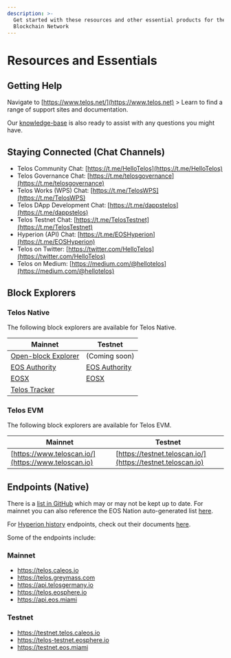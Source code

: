 ```yaml
---
description: >-
  Get started with these resources and other essential products for the Telos
  Blockchain Network
---
```


# Resources and Essentials

## Getting Help

Navigate to  [https://www.telos.net/](https://www.telos.net) > Learn to find a range of support sites and documentation.

Our [knowledge-base](https://help.telos.net) is also ready to assist with any questions you might have.

## Staying Connected (Chat Channels)

* Telos Community Chat: [https://t.me/HelloTelos](https://t.me/HelloTelos)
* Telos Governance Chat: [https://t.me/telosgovernance](https://t.me/telosgovernance)
* Telos Works (WPS) Chat: [https://t.me/TelosWPS](https://t.me/TelosWPS)
* Telos DApp Development Chat: [https://t.me/dappstelos](https://t.me/dappstelos)
* Telos Testnet Chat: [https://t.me/TelosTestnet](https://t.me/TelosTestnet)
* Hyperion (API) Chat: [https://t.me/EOSHyperion](https://t.me/EOSHyperion)
* Telos on Twitter: [https://twitter.com/HelloTelos](https://twitter.com/HelloTelos)
* Telos on Medium: [https://medium.com/@hellotelos](https://medium.com/@hellotelos)

## Block Explorers

### Telos Native

The following block explorers are available for Telos Native.

| Mainnet                                                | Testnet                                                               |
| ------------------------------------------------------ | --------------------------------------------------------------------- |
| [Open-block Explorer](https://explorer.telos.net)      | (Coming soon)                                                         |
| [EOS Authority](https://eosauthority.com/?network=eos) | [EOS Authority](https://eosauthority.com/dashboard?network=telostest) |
| [EOSX](https://telos.eosx.io)                          | [EOSX](https://telos-test.eosx.io)                                    |
| [Telos Tracker](https://telostracker.io)               |                                                                       |

### Telos EVM

The following block explorers are available for Telos EVM.

| Mainnet                                             | Testnet                                                     |
| --------------------------------------------------- | ----------------------------------------------------------- |
| [https://www.teloscan.io/](https://www.teloscan.io) | [https://testnet.teloscan.io/](https://testnet.teloscan.io) |

## Endpoints (Native)

There is a [list in GitHub](https://github.com/telosnetwork/api-p2p-nodes) which may or may not be kept up to date.  For mainnet you can also reference the EOS Nation auto-generated list [here](https://validate.eosnation.io/telos/reports/endpoints.html).

For [Hyperion history](https://hyperion.docs.eosrio.io) endpoints, check out their documents [here](https://hyperion.docs.eosrio.io/endpoint/).

Some of the endpoints include:

### Mainnet

* https://telos.caleos.io
* https://telos.greymass.com
* https://api.telosgermany.io
* https://telos.eosphere.io
* https://api.eos.miami

### Testnet

* https://testnet.telos.caleos.io
* https://telos-testnet.eosphere.io
* https://testnet.eos.miami

